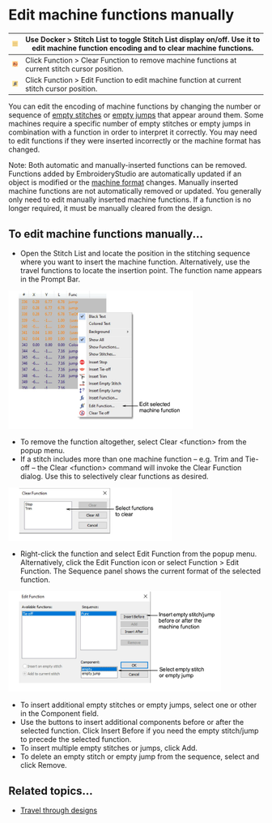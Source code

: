 # Edit machine functions manually

| ![StitchList00052.png](assets/StitchList00052.png) | Use Docker > Stitch List to toggle Stitch List display on/off. Use it to edit machine function encoding and to clear machine functions. |
| -------------------------------------------------- | --------------------------------------------------------------------------------------------------------------------------------------- |
| ![ClearFunction.png](assets/ClearFunction.png)     | Click Function > Clear Function to remove machine functions at current stitch cursor position.                                          |
| ![EditFunction.png](assets/EditFunction.png)       | Click Function > Edit Function to edit machine function at current stitch cursor position.                                              |

You can edit the encoding of machine functions by changing the number or sequence of [empty stitches](../../glossary/glossary) or [empty jumps](../../glossary/glossary) that appear around them. Some machines require a specific number of empty stitches or empty jumps in combination with a function in order to interpret it correctly. You may need to edit functions if they were inserted incorrectly or the machine format has changed.

Note: Both automatic and manually-inserted functions can be removed. Functions added by EmbroideryStudio are automatically updated if an object is modified or the [machine format](../../glossary/glossary) changes. Manually inserted machine functions are not automatically removed or updated. You generally only need to edit manually inserted machine functions. If a function is no longer required, it must be manually cleared from the design.

## To edit machine functions manually...

- Open the Stitch List and locate the position in the stitching sequence where you want to insert the machine function. Alternatively, use the travel functions to locate the insertion point. The function name appears in the Prompt Bar.

![functions00053.png](assets/functions00053.png)

- To remove the function altogether, select Clear &lt;function&gt; from the popup menu.
- If a stitch includes more than one machine function – e.g. Trim and Tie-off – the Clear &lt;function&gt; command will invoke the Clear Function dialog. Use this to selectively clear functions as desired.

![ClearFunction00056.png](assets/ClearFunction00056.png)

- Right-click the function and select Edit Function from the popup menu. Alternatively, click the Edit Function icon or select Function > Edit Function. The Sequence panel shows the current format of the selected function.

![EditFunction00059.png](assets/EditFunction00059.png)

- To insert additional empty stitches or empty jumps, select one or other in the Component field.
- Use the buttons to insert additional components before or after the selected function. Click Insert Before if you need the empty stitch/jump to precede the selected function.
- To insert multiple empty stitches or jumps, click Add.
- To delete an empty stitch or empty jump from the sequence, select and click Remove.

## Related topics...

- [Travel through designs](../../Basics/view/Travel_through_designs)

